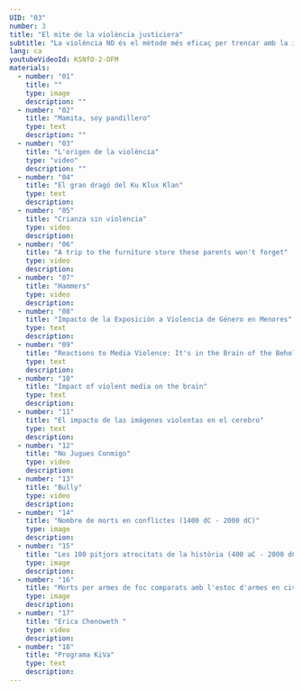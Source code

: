 ```yaml
---
UID: "03"
number: 3
title: "El mite de la violència justiciera"
subtitle: "La violència NO és el mètode més eficaç per trencar amb la injustícia present i establir la pau."
lang: ca
youtubeVideoId: KSNfO-2-OFM
materials:
  - number: "01"
    title: ""
    type: image
    description: ""
  - number: "02"
    title: "Mamita, soy pandillero"
    type: text
    description: ""
  - number: "03"
    title: "L'origen de la violència"
    type: "video"
    description: ""
  - number: "04"
    title: "El gran dragó del Ku Klux Klan"
    type: text
    description:
  - number: "05"
    title: "Crianza sin violencia"
    type: video
    description:
  - number: "06"
    title: "A trip to the furniture store these parents won't forget"
    type: video
    description:
  - number: "07"
    title: "Hammers"
    type: video
    description:
  - number: "08"
    title: "Impacto de la Exposición a Violencia de Género en Menores"
    type: text
    description:
  - number: "09"
    title: "Reactions to Media Violence: It's in the Brain of the Beholder"
    type: text
    description:
  - number: "10"
    title: "Impact of violent media on the brain"
    type: text
    description:
  - number: "11"
    title: "El impacto de las imágenes violentas en el cerebro"
    type: text
    description:
  - number: "12"
    title: "No Jugues Conmigo"
    type: video
    description:
  - number: "13"
    title: "Bully"
    type: video
    description:
  - number: "14"
    title: "Nombre de morts en conflictes (1400 dC - 2000 dC)"
    type: image
    description:
  - number: "15"
    title: "Les 100 pitjors atrocitats de la història (400 aC - 2000 dC)"
    type: image
    description:
  - number: "16"
    title: "Morts per armes de foc comparats amb l'estoc d'armes en civils (2018)"
    type: image
    description:
  - number: "17"
    title: "Erica Chenoweth "
    type: video
    description:
  - number: "18"
    title: "Programa KiVa"
    type: text
    description:
---
```

